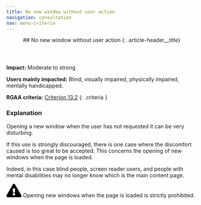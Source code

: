 ```yaml
---
title: No new window without user action
navigation: consultation
nav: menu-criteria
---
```


<header>
## No new window without user action
{: .article-header__title}
</header>

**Impact:** Moderate to strong

**Users mainly impacted:** Blind, visually impaired, physically impaired, mentally handicapped.

**RGAA criteria:** [Criterion 13.2](https://www.numerique.gouv.fr/publications/rgaa-accessibilite/methode/criteres/#crit-13-2)
{: .criteria }

### Explanation

Opening a new window when the user has not requested it can be very disturbing.

If this use is strongly discouraged, there is one case where the discomfort caused is too great to be accepted. This concerns the opening of new windows when the page is loaded.

Indeed, in this case blind people, screen reader users, and people with mental disabilities may no longer know which is the main content page.

<div class="important">
<svg role="img" aria-label="Important" xmlns="http://www.w3.org/2000/svg" viewBox="0 0 576 512" width="40" height="36"><title>Important</title><path d="M569.517 440.013C587.975 472.007 564.806 512 527.94 512H48.054c-36.937 0-59.999-40.055-41.577-71.987L246.423 23.985c18.467-32.009 64.72-31.951 83.154 0l239.94 416.028zM288 354c-25.405 0-46 20.595-46 46s20.595 46 46 46 46-20.595 46-46-20.595-46-46-46zm-43.673-165.346l7.418 136c.347 6.364 5.609 11.346 11.982 11.346h48.546c6.373 0 11.635-4.982 11.982-11.346l7.418-136c.375-6.874-5.098-12.654-11.982-12.654h-63.383c-6.884 0-12.356 5.78-11.981 12.654z"/></svg>
Opening new windows when the page is loaded is strictly prohibited.
</div>
